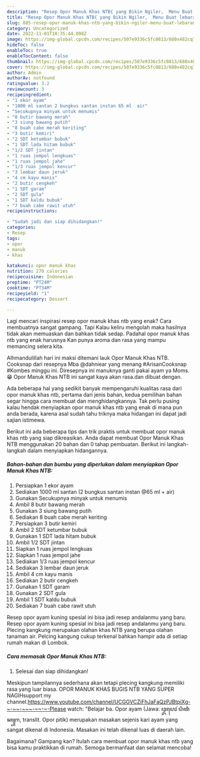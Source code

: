 ```yaml
---
description: "Resep Opor Manuk Khas NTB{ yang Bikin Ngiler,  Menu Buat lebaran"
title: "Resep Opor Manuk Khas NTB{ yang Bikin Ngiler,  Menu Buat lebaran"
slug: 885-resep-opor-manuk-khas-ntb-yang-bikin-ngiler-menu-buat-lebaran
category: Uncategorized
date: 2022-11-01T10:35:44.098Z
image: https://img-global.cpcdn.com/recipes/507e9336c5fc0813/680x482cq70/opor-manuk-khas-ntb-foto-resep-utama.jpg
hideToc: false
enableToc: true
enableTocContent: false
thumbnail: https://img-global.cpcdn.com/recipes/507e9336c5fc0813/680x482cq70/opor-manuk-khas-ntb-foto-resep-utama.jpg
cover: https://img-global.cpcdn.com/recipes/507e9336c5fc0813/680x482cq70/opor-manuk-khas-ntb-foto-resep-utama.jpg
author: Admin
authorAv: notfound
ratingvalue: 3.2
reviewcount: 3
recipeingredient:
- "1 ekor ayam"
- "1000 ml santan 2 bungkus santan instan 65 ml  air"
- "Secukupnya minyak untuk menumis"
- "8 butir bawang merah"
- "3 siung bawang putih"
- "8 buah cabe merah keriting"
- "3 butir kemiri"
- "2 SDT ketumbar bubuk"
- "1 SDT lada hitam bubuk"
- "1/2 SDT jintan"
- "1 ruas jempol lengkuas"
- "1 ruas jempol jahe"
- "1/3 ruas jempol kencur"
- "3 lembar daun jeruk"
- "4 cm kayu manis"
- "2 butir cengkeh"
- "1 SDT garam"
- "2 SDT gula"
- "1 SDT kaldu bubuk"
- "7 buah cabe rawit utuh"
recipeinstructions:

- "Sudah jadi dan siap dihidangkan!"
categories:
- Resep
tags:
- opor
- manuk
- khas

katakunci: opor manuk khas 
nutrition: 270 calories
recipecuisine: Indonesian
preptime: "PT24M"
cooktime: "PT34M"
recipeyield: "1"
recipecategory: Dessert

---
```



Lagi mencari inspirasi resep opor manuk khas ntb yang enak? Cara membuatnya sangat gampang. Tapi Kalau keliru mengolah maka hasilnya tidak akan memuaskan dan bahkan tidak sedap. Padahal opor manuk khas ntb yang enak harusnya Kan punya aroma dan rasa yang mampu memancing selera kita.


Alhmandulillah hari ini maksi ditemani lauk Opor Manuk Khas NTB. Cooksnap dari resepnya Mba @dahniear yang menang #ArisanCooksnap #Kombes minggu ini. Diresepnya ini manuknya ganti pakai ayam ya Moms.😁 Opor Manuk Khas NTB ini sangat kaya akan rasa.dan dibuat dengan.

Ada beberapa hal yang sedikit banyak mempengaruhi kualitas rasa dari opor manuk khas ntb, pertama dari jenis bahan, kedua pemilihan bahan segar hingga cara membuat dan menghidangkannya. Tak perlu pusing kalau hendak menyiapkan opor manuk khas ntb yang enak di mana pun anda berada, karena asal sudah tahu triknya maka hidangan ini dapat jadi sajian istimewa.


Berikut ini ada beberapa tips dan trik praktis untuk membuat opor manuk khas ntb yang siap dikreasikan. Anda dapat membuat Opor Manuk Khas NTB menggunakan 20 bahan dan 0 tahap pembuatan. Berikut ini langkah-langkah dalam menyiapkan hidangannya.

<!--inarticleads1-->

##### Bahan-bahan dan bumbu yang diperlukan dalam menyiapkan Opor Manuk Khas NTB:

1. Persiapkan 1 ekor ayam
1. Sediakan 1000 ml santan (2 bungkus santan instan @65 ml + air)
1. Gunakan Secukupnya minyak untuk menumis
1. Ambil 8 butir bawang merah
1. Gunakan 3 siung bawang putih
1. Sediakan 8 buah cabe merah keriting
1. Persiapkan 3 butir kemiri
1. Ambil 2 SDT ketumbar bubuk
1. Gunakan 1 SDT lada hitam bubuk
1. Ambil 1/2 SDT jintan
1. Siapkan 1 ruas jempol lengkuas
1. Siapkan 1 ruas jempol jahe
1. Sediakan 1/3 ruas jempol kencur
1. Sediakan 3 lembar daun jeruk
1. Ambil 4 cm kayu manis
1. Sediakan 2 butir cengkeh
1. Gunakan 1 SDT garam
1. Gunakan 2 SDT gula
1. Ambil 1 SDT kaldu bubuk
1. Sediakan 7 buah cabe rawit utuh


Resep opor ayam kuning spesial ini bisa jadi resep andalanmu yang baru. Resep opor ayam kuning spesial ini bisa jadi resep andalanmu yang baru. Plecing kangkung merupakan olahan khas NTB yang berupa olahan tanaman air. Pelcing kangung cukup terkenal bahkan hampir ada di setiap rumah makan di Lombok. 

<!--inarticleads2-->

##### Cara memasak Opor Manuk Khas NTB:


1. Selesai dan siap dihidangkan!

Meskipun tampilannya sederhana akan tetapi plecing kangkung memiliki rasa yang luar biasa. OPOR MANUK KHAS BUGIS NTB YANG SUPER NAGIHsupport my channel.https://www.youtube.com/channel/UCGGVCZiFhJaFaQzPJBtpiXg-~-~~-~~~-~~-~-Please watch: &#34;Belajar ba. Opor ayam (Jawa: ꦎꦥꦺꦴꦂ ꦥꦶꦠꦶꦏ꧀m, translit. Opor pitik) merupakan masakan sejenis kari ayam yang sangat dikenal di Indonesia. Masakan ini telah dikenal luas di daerah lain. 

Bagaimana? Gampang kan? Itulah cara membuat opor manuk khas ntb yang bisa kamu praktikkan di rumah. Semoga bermanfaat dan selamat mencoba!
